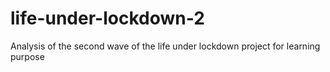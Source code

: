 # life-under-lockdown-2
Analysis of the second wave of the life under lockdown project for learning purpose

